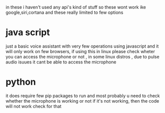 in these i haven't used any api's kind of stuff so these wont work ike google,siri,cortana and these really limited to few options  
# java script
just a basic voice assistant with very few operations using javascript and it will only work on few browsers, if using this in linux please check wheter you can access the microphone or not , in some linux distros , due to pulse audio isuues it cant be able to access the microphone

# python
it does require few pip packages to run and most probably u need to check whether the microphone is working or not if it's not working, then the code will not work check for that
